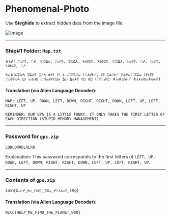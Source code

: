 # Phenomenal-Photo

Use **Steghide** to extract hidden data from the image file.

![image](https://github.com/x03ee/CTF-Writeup/blob/main/2024/SpookyCTF-2024/Stego/Phenominal-Photo/boo.jpg)

---

### Ship#1 Folder: `Map.txt`

```
⋔⏃⌿: ⌰⟒⎎⏁, ⎍⌿, ⎅⍜⍙⋏, ⌰⟒⎎⏁, ⎅⍜⍙⋏, ⍀⟟☌⊑⏁, ⍀⟟☌⊑⏁, ⎅⍜⍙⋏, ⌰⟒⎎⏁, ⎍⌿, ⌰⟒⎎⏁, ⍀⟟☌⊑⏁, ⎍⌿

⍀⟒⋔⟟⋏⎅⟒⍀ ⏁⊑⏃⏁ ⍜⎍⍀ ☌⌿⌇ ⟟⌇ ⏃ ⌰⟟⏁⏁⌰⟒ ⎎⎍⋏☍⊬, ⟟⏁ ⍜⋏⌰⊬ ⏁⏃☍⟒⌇ ⏁⊑⟒ ⎎⟟⍀⌇⏁ ⌰⟒⏁⏁⟒⍀ ⍜⎎ ⟒⏃☊⊑ ⎅⟟⍀⟒☊⏁⟟⍜⋏ ⍙⟒ ⍙⏃⋏⏁ ⏁⍜ ☌⍜ (⌇⏁⎍⌿⟟⎅ ⋔⟒⋔⍜⍀⊬ ⋔⏃⋏⏃☌⟒⋔⟒⋏⏁)
```

#### Translation (via Alien Language Decoder):

```
MAP: LEFT, UP, DOWN, LEFT, DOWN, RIGHT, RIGHT, DOWN, LEFT, UP, LEFT, RIGHT, UP

REMINDER: OUR GPS IS A LITTLE FUNKY. IT ONLY TAKES THE FIRST LETTER OF EACH DIRECTION (STUPID MEMORY MANAGEMENT)
```

---

### Password for `gps.zip`

```
LUDLDRRDLULRU
```

Explanation: This password corresponds to the first letters of `LEFT, UP, DOWN, LEFT, DOWN, RIGHT, RIGHT, DOWN, LEFT, UP, LEFT, RIGHT, UP`.

---

### Contents of `gps.zip`

```
⋏⟟☊☊{⊑⟒⌰⌿_⋔⟒_⎎⟟⋏⎅_⏁⊑⟒_⌿⌰⏃⋏⟒⏁_⏚0⍜}
```

#### Translation (via Alien Language Decoder):

```
NICC{HELP_ME_FIND_THE_PLANET_B0O}
```

